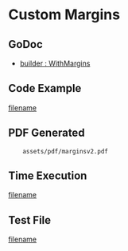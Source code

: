 # Custom Margins

## GoDoc
* [builder : WithMargins](https://pkg.go.dev/github.com/flanksource/maroto/v2/pkg/config#CfgBuilder.WithMargins)

## Code Example
[filename](../../assets/examples/margins/v2/main.go ':include :type=code')

## PDF Generated
```pdf
	assets/pdf/marginsv2.pdf
```

## Time Execution
[filename](../../assets/text/marginsv2.txt  ':include :type=code')

## Test File
[filename](https://raw.githubusercontent.com/johnfercher/maroto/master/test/maroto/examples/margins.json  ':include :type=code')
